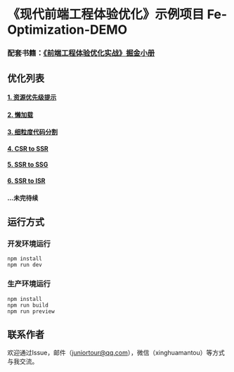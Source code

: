 # 《现代前端工程体验优化》示例项目 Fe-Optimization-DEMO
### 配套书籍：[《前端工程体验优化实战》掘金小册](https://juejin.cn/book/7306163555449962533)


## 优化列表
#### [1. 资源优先级提示](https://github.com/JuniorTour/fe-optimization-demo/pull/1)
#### [2. 懒加载](https://github.com/JuniorTour/fe-optimization-demo/pull/2)
#### [3. 细粒度代码分割](https://github.com/JuniorTour/fe-optimization-demo/pull/3)
#### [4. CSR to SSR](https://github.com/JuniorTour/fe-optimization-demo/pull/4)
#### [5. SSR to SSG](https://github.com/JuniorTour/fe-optimization-demo/pull/5)
#### [6. SSR to ISR](https://github.com/JuniorTour/fe-optimization-demo/pull/6)
#### ...未完待续

## 运行方式
### 开发环境运行
``` shell
npm install
npm run dev
```
### 生产环境运行
``` shell
npm install
npm run build
npm run preview
```

## 联系作者
欢迎通过Issue，邮件（juniortour@qq.com），微信（xinghuamantou）等方式与我交流。
